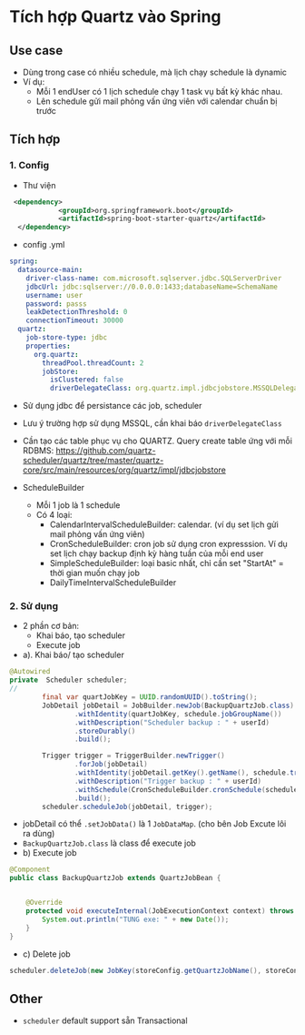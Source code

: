 # Tích hợp Quartz vào Spring
## Use case
- Dùng trong case có nhiều schedule, mà lịch chạy schedule là dynamic
- Ví dụ:
    - Mỗi 1 endUser có  1 lịch schedule chạy 1 task vụ bất kỳ khác nhau. 
    - Lên schedule gửi mail phỏng vấn ứng viên với calendar chuẩn bị trước
## Tích hợp
### 1. Config
- Thư viện
```xml
 <dependency>
            <groupId>org.springframework.boot</groupId>
            <artifactId>spring-boot-starter-quartz</artifactId>
  </dependency>
```
- config .yml
```yml
spring:
  datasource-main:
    driver-class-name: com.microsoft.sqlserver.jdbc.SQLServerDriver
    jdbcUrl: jdbc:sqlserver://0.0.0.0:1433;databaseName=SchemaName
    username: user
    password: passs
    leakDetectionThreshold: 0
    connectionTimeout: 30000
  quartz:
    job-store-type: jdbc
    properties:
      org.quartz:
        threadPool.threadCount: 2
        jobStore:
          isClustered: false
          driverDelegateClass: org.quartz.impl.jdbcjobstore.MSSQLDelegate
```
- Sử dụng jdbc để persistance các job, scheduler
- Lưu ý trường hợp sử dụng MSSQL, cần khai báo `driverDelegateClass`
- Cần tạo các table phục vụ cho QUARTZ. Query create table ứng với mỗi RDBMS: https://github.com/quartz-scheduler/quartz/tree/master/quartz-core/src/main/resources/org/quartz/impl/jdbcjobstore

- ScheduleBuilder
    - Mỗi 1 job là 1 schedule
    - Có 4 loại:
        - CalendarIntervalScheduleBuilder: calendar. (ví dụ set lịch gửi mail phỏng vấn ứng viên)
        - CronScheduleBuilder: cron job sử dụng cron expresssion. Ví dụ set lịch chạy backup định kỳ hàng tuần của mỗi end user
        - SimpleScheduleBuilder: loại basic nhất, chỉ cần set "StartAt" = thời gian muốn chạy job
        - DailyTimeIntervalScheduleBuilder

### 2. Sử dụng
- 2 phần cơ bản:
    - Khai báo, tạo scheduler
    - Execute job 
- a). Khai báo/ tạo scheduler
```java
@Autowired
private  Scheduler scheduler;
//
        final var quartJobKey = UUID.randomUUID().toString();
        JobDetail jobDetail = JobBuilder.newJob(BackupQuartzJob.class)
                .withIdentity(quartJobKey, schedule.jobGroupName())
                .withDescription("Scheduler backup : " + userId)
                .storeDurably()
                .build();

        Trigger trigger = TriggerBuilder.newTrigger()
                .forJob(jobDetail)
                .withIdentity(jobDetail.getKey().getName(), schedule.triggerGroupName())
                .withDescription("Trigger backup : " + userId)
                .withSchedule(CronScheduleBuilder.cronSchedule(schedule.cronExpression()))
                .build();
        scheduler.scheduleJob(jobDetail, trigger);
```
- jobDetail có thể `.setJobData()` là 1 `JobDataMap`. (cho bên Job Excute lôi ra dùng)
- `BackupQuartzJob.class` là class để execute job
- b) Execute job 
```java
@Component
public class BackupQuartzJob extends QuartzJobBean {


    @Override
    protected void executeInternal(JobExecutionContext context) throws JobExecutionException {
        System.out.println("TUNG exe: " + new Date());
    }
}
```
- c) Delete job
```java
scheduler.deleteJob(new JobKey(storeConfig.getQuartzJobName(), storeConfig.getQuartzJobGroup()));
```
## Other
- `scheduler` default support sẵn Transactional

